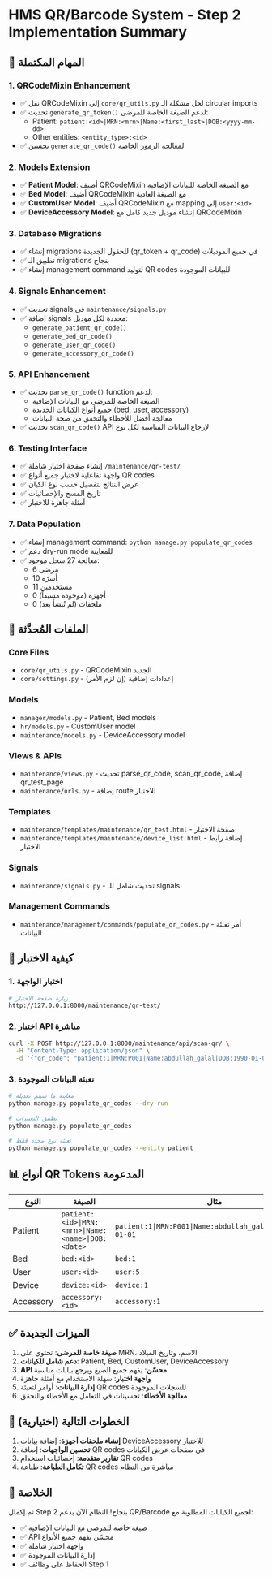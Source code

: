 # HMS QR/Barcode System - Step 2 Implementation Summary

## 🎯 المهام المكتملة

### 1. QRCodeMixin Enhancement
- ✅ نقل QRCodeMixin إلى `core/qr_utils.py` لحل مشكلة الـ circular imports
- ✅ تحديث `generate_qr_token()` لدعم الصيغة الخاصة للمرضى:
  - Patient: `patient:<id>|MRN:<mrn>|Name:<first_last>|DOB:<yyyy-mm-dd>`
  - Other entities: `<entity_type>:<id>`
- ✅ تحسين `generate_qr_code()` لمعالجة الرموز الخاصة

### 2. Models Extension
- ✅ **Patient Model**: أضيف QRCodeMixin مع الصيغة الخاصة للبيانات الإضافية
- ✅ **Bed Model**: أضيف QRCodeMixin مع الصيغة العادية
- ✅ **CustomUser Model**: أضيف QRCodeMixin مع mapping إلى `user:<id>`
- ✅ **DeviceAccessory Model**: إنشاء موديل جديد كامل مع QRCodeMixin

### 3. Database Migrations
- ✅ إنشاء migrations للحقول الجديدة (qr_token + qr_code) في جميع الموديلات
- ✅ تطبيق الـ migrations بنجاح
- ✅ إنشاء management command لتوليد QR codes للبيانات الموجودة

### 4. Signals Enhancement
- ✅ تحديث signals في `maintenance/signals.py`
- ✅ إضافة signals محددة لكل موديل:
  - `generate_patient_qr_code()`
  - `generate_bed_qr_code()`
  - `generate_user_qr_code()`
  - `generate_accessory_qr_code()`

### 5. API Enhancement
- ✅ تحديث `parse_qr_code()` function لدعم:
  - الصيغة الخاصة للمرضى مع البيانات الإضافية
  - جميع أنواع الكيانات الجديدة (bed, user, accessory)
  - معالجة أفضل للأخطاء والتحقق من صحة البيانات
- ✅ تحديث `scan_qr_code()` API لإرجاع البيانات المناسبة لكل نوع

### 6. Testing Interface
- ✅ إنشاء صفحة اختبار شاملة `/maintenance/qr-test/`
- ✅ واجهة تفاعلية لاختبار جميع أنواع QR codes
- ✅ عرض النتائج بتفصيل حسب نوع الكيان
- ✅ تاريخ المسح والإحصائيات
- ✅ أمثلة جاهزة للاختبار

### 7. Data Population
- ✅ إنشاء management command: `python manage.py populate_qr_codes`
- ✅ دعم dry-run mode للمعاينة
- ✅ معالجة 27 سجل موجود:
  - 6 مرضى
  - 10 أسرّة  
  - 11 مستخدمين
  - 0 أجهزة (موجودة مسبقاً)
  - 0 ملحقات (لم تُنشأ بعد)

## 🔧 الملفات المُحدَّثة

### Core Files
- `core/qr_utils.py` - QRCodeMixin الجديد
- `core/settings.py` - إعدادات إضافية (إن لزم الأمر)

### Models
- `manager/models.py` - Patient, Bed models
- `hr/models.py` - CustomUser model  
- `maintenance/models.py` - DeviceAccessory model

### Views & APIs
- `maintenance/views.py` - تحديث parse_qr_code, scan_qr_code, إضافة qr_test_page
- `maintenance/urls.py` - إضافة route للاختبار

### Templates
- `maintenance/templates/maintenance/qr_test.html` - صفحة الاختبار
- `maintenance/templates/maintenance/device_list.html` - إضافة رابط الاختبار

### Signals
- `maintenance/signals.py` - تحديث شامل للـ signals

### Management Commands
- `maintenance/management/commands/populate_qr_codes.py` - أمر تعبئة البيانات

## 🧪 كيفية الاختبار

### 1. اختبار الواجهة
```bash
# زيارة صفحة الاختبار
http://127.0.0.1:8000/maintenance/qr-test/
```

### 2. اختبار API مباشرة
```bash
curl -X POST http://127.0.0.1:8000/maintenance/api/scan-qr/ \
  -H "Content-Type: application/json" \
  -d '{"qr_code": "patient:1|MRN:P001|Name:abdullah_galal|DOB:1990-01-01"}'
```

### 3. تعبئة البيانات الموجودة
```bash
# معاينة ما سيتم تعديله
python manage.py populate_qr_codes --dry-run

# تطبيق التغييرات
python manage.py populate_qr_codes

# تعبئة نوع محدد فقط
python manage.py populate_qr_codes --entity patient
```

## 📊 أنواع QR Tokens المدعومة

| النوع | الصيغة | مثال |
|-------|--------|------|
| Patient | `patient:<id>\|MRN:<mrn>\|Name:<name>\|DOB:<date>` | `patient:1\|MRN:P001\|Name:abdullah_galal\|DOB:1990-01-01` |
| Bed | `bed:<id>` | `bed:1` |
| User | `user:<id>` | `user:5` |
| Device | `device:<id>` | `device:1` |
| Accessory | `accessory:<id>` | `accessory:1` |

## ✅ الميزات الجديدة

1. **صيغة خاصة للمرضى**: تحتوي على MRN، الاسم، وتاريخ الميلاد
2. **دعم شامل للكيانات**: Patient, Bed, CustomUser, DeviceAccessory
3. **API محسّن**: يفهم جميع الصيغ ويرجع بيانات مناسبة
4. **واجهة اختبار**: سهلة الاستخدام مع أمثلة جاهزة
5. **إدارة البيانات**: أوامر لتعبئة QR codes للسجلات الموجودة
6. **معالجة الأخطاء**: تحسينات في التعامل مع الأخطاء والتحقق

## 🔄 الخطوات التالية (اختيارية)

1. **إنشاء ملحقات أجهزة**: إضافة بيانات DeviceAccessory للاختبار
2. **تحسين الواجهات**: إضافة QR codes في صفحات عرض الكيانات
3. **تقارير متقدمة**: إحصائيات استخدام QR codes
4. **تكامل الطباعة**: طباعة QR codes مباشرة من النظام

## 🎉 الخلاصة

تم إكمال Step 2 بنجاح! النظام الآن يدعم QR/Barcode لجميع الكيانات المطلوبة مع:
- ✅ صيغة خاصة للمرضى مع البيانات الإضافية
- ✅ API محسّن يفهم جميع الأنواع
- ✅ واجهة اختبار شاملة
- ✅ إدارة البيانات الموجودة
- ✅ الحفاظ على وظائف Step 1
